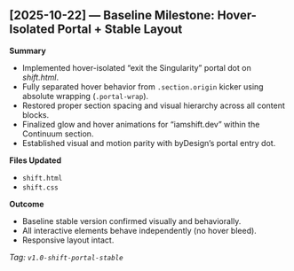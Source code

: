 ## [2025-10-22] — Baseline Milestone: Hover-Isolated Portal + Stable Layout

**Summary**
- Implemented hover-isolated “exit the Singularity” portal dot on *shift.html*.
- Fully separated hover behavior from `.section.origin` kicker using absolute wrapping (`.portal-wrap`).
- Restored proper section spacing and visual hierarchy across all content blocks.
- Finalized glow and hover animations for “iamshift.dev” within the Continuum section.
- Established visual and motion parity with byDesign’s portal entry dot.

**Files Updated**
- `shift.html`
- `shift.css`

**Outcome**
- Baseline stable version confirmed visually and behaviorally.  
- All interactive elements behave independently (no hover bleed).  
- Responsive layout intact.

_Tag: `v1.0-shift-portal-stable`_